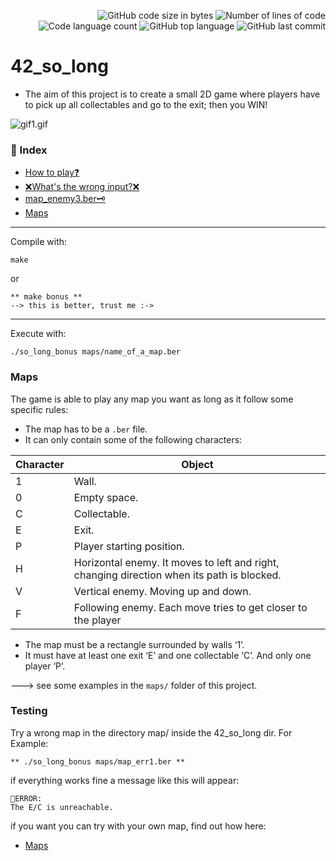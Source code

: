 
<p align="right">
	<img alt="GitHub code size in bytes" src="https://img.shields.io/github/languages/code-size/jblackiex/42_so_long?color=lightblue" />
	<img alt="Number of lines of code" src="https://img.shields.io/tokei/lines/github/jblackiex/42_so_long?color=critical" />
	<img alt="Code language count" src="https://img.shields.io/github/languages/count/jblackiex/42_so_long?color=yellow" />
	<img alt="GitHub top language" src="https://img.shields.io/github/languages/top/jblackiex/42_so_long?color=black" />
	<img alt="GitHub last commit" src="https://img.shields.io/github/last-commit/jblackiex/42_so_long?color=green" />
</p>

# 42_so_long
* The aim of this project is to create a small 2D game where players have to pick up all collectables and go to the exit; then you WIN!

![gif1.gif](https://drive.google.com/file/d/1y8DQA48qQZwwJsFFF6G2oWR3vney_w3v/view?usp=sharing)

### 📜 Index
* [How to play❓](#How-to-play)
* [❌What's the wrong input?❌](#Testing)
* [map_enemy3.ber🗝](#Puzzle-game)
* [Maps](#Maps)

<hr>

Compile with:
```shell
make
```
or
```shell
** make bonus ** 
--> this is better, trust me :->
```
<hr>

Execute with:
```shell
./so_long_bonus maps/name_of_a_map.ber
```

### Maps
The game is able to play any map you want as long as it follow some specific rules:
* The map has to be a ``.ber`` file.
* It can only contain some of the following characters:

| Character | Object |
| - | - |
| 1 | Wall. |
| 0 | Empty space. |
| C | Collectable. |
| E | Exit. |
| P | Player starting position. |
| H | Horizontal enemy. It moves to left and right, changing direction when its path is blocked. |
| V | Vertical enemy. Moving up and down. |
| F | Following enemy. Each move tries to get closer to the player |

* The map must be a rectangle surrounded by walls ‘1’.
* It must have at least one exit ‘E’ and one collectable ‘C’. And only one player ‘P’.

---> see some examples in the ``maps/`` folder of this project.

### Testing

Try a wrong map in the directory map/ inside the 42_so_long dir. For Example:
```shell
** ./so_long_bonus maps/map_err1.ber **
```
if everything works fine a message like this will appear:

```
🛑ERROR:
The E/C is unreachable.
```
if you want you can try with your own map, find out how here:

* [Maps](#Maps)

